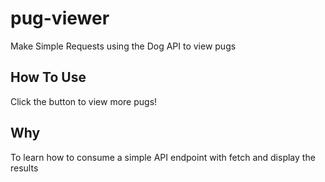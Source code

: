 # pug-viewer

Make Simple Requests using the Dog API to view pugs

## How To Use
Click the button to view more pugs!

## Why
To learn how to consume a simple API endpoint with fetch and display the results
